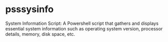 # psssysinfo
System Information Script: A Powershell script that gathers and displays essential system information such as operating system version, processor details, memory, disk space, etc.
